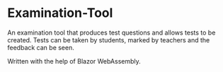 # Examination-Tool

An examination tool that produces test questions and allows tests to be created. Tests can be taken by students, marked by teachers and the feedback can be seen.

Written with the help of Blazor WebAssembly.
